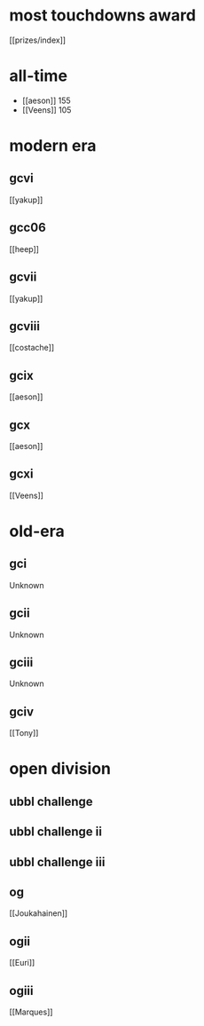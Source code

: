 # most touchdowns award

[[prizes/index]]

# all-time

* [[aeson]] 155
* [[Veens]] 105

# modern era

## gcvi

[[yakup]]

## gcc06

[[heep]]

## gcvii

[[yakup]]

## gcviii

[[costache]]

## gcix

[[aeson]]

## gcx

[[aeson]]

## gcxi

[[Veens]]

# old-era

## gci

Unknown

## gcii

Unknown

## gciii

Unknown

## gciv

[[Tony]]

# open division

## ubbl challenge

## ubbl challenge ii

## ubbl challenge iii

## og

[[Joukahainen]]

## ogii

[[Euri]]

## ogiii

[[Marques]]